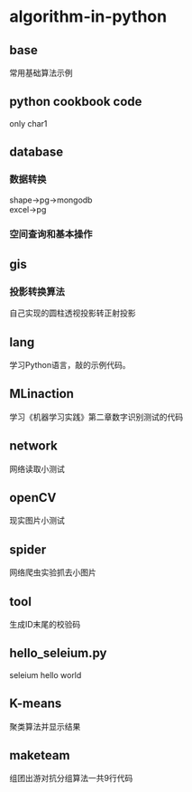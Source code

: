 # algorithm-in-python

## base  
常用基础算法示例

## python cookbook code
only char1

## database
### 数据转换  
shape->pg->mongodb  
excel->pg
### 空间查询和基本操作

## gis
### 投影转换算法
自己实现的圆柱透视投影转正射投影

## lang
学习Python语言，敲的示例代码。

## MLinaction
学习《机器学习实践》第二章数字识别测试的代码

## network
网络读取小测试

## openCV
现实图片小测试

## spider
网络爬虫实验抓去小图片

## tool
生成ID末尾的校验码

## hello_seleium.py
seleium hello world

## K-means
聚类算法并显示结果

## maketeam
组团出游对抗分组算法一共9行代码
